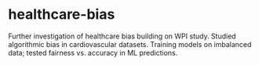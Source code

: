 # healthcare-bias
Further investigation of healthcare bias building on WPI study. Studied algorithmic bias in cardiovascular datasets. Training models on imbalanced data; tested fairness vs. accuracy in ML predictions.
